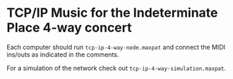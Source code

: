 # TCP/IP Music for the Indeterminate Place 4-way concert
Each computer should run `tcp-ip-4-way-node.maxpat` and connect the MIDI ins/outs as indicated in the comments.

For a simulation of the network check out `tcp-ip-4-way-simulation.maxpat`.

